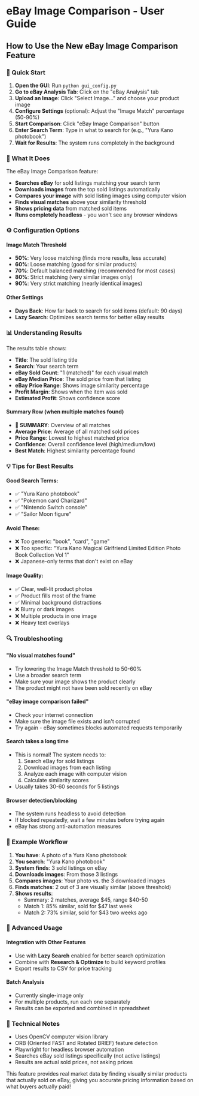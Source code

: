 # eBay Image Comparison - User Guide

## How to Use the New eBay Image Comparison Feature

### 🚀 Quick Start

1. **Open the GUI**: Run `python gui_config.py`
2. **Go to eBay Analysis Tab**: Click on the "eBay Analysis" tab
3. **Upload an Image**: Click "Select Image..." and choose your product image
4. **Configure Settings** (optional): Adjust the "Image Match" percentage (50-90%)
5. **Start Comparison**: Click "eBay Image Comparison" button
6. **Enter Search Term**: Type in what to search for (e.g., "Yura Kano photobook")
7. **Wait for Results**: The system runs completely in the background

### 🎯 What It Does

The eBay Image Comparison feature:

- **Searches eBay** for sold listings matching your search term
- **Downloads images** from the top sold listings automatically
- **Compares your image** with sold listing images using computer vision
- **Finds visual matches** above your similarity threshold
- **Shows pricing data** from matched sold items
- **Runs completely headless** - you won't see any browser windows

### ⚙️ Configuration Options

#### Image Match Threshold
- **50%**: Very loose matching (finds more results, less accurate)
- **60%**: Loose matching (good for similar products)
- **70%**: Default balanced matching (recommended for most cases)
- **80%**: Strict matching (very similar images only)
- **90%**: Very strict matching (nearly identical images)

#### Other Settings
- **Days Back**: How far back to search for sold items (default: 90 days)
- **Lazy Search**: Optimizes search terms for better eBay results

### 📊 Understanding Results

The results table shows:

- **Title**: The sold listing title
- **Search**: Your search term
- **eBay Sold Count**: "1 (matched)" for each visual match
- **eBay Median Price**: The sold price from that listing
- **eBay Price Range**: Shows image similarity percentage
- **Profit Margin**: Shows when the item was sold
- **Estimated Profit**: Shows confidence score

#### Summary Row (when multiple matches found)
- **🎯 SUMMARY**: Overview of all matches
- **Average Price**: Average of all matched sold prices
- **Price Range**: Lowest to highest matched price
- **Confidence**: Overall confidence level (high/medium/low)
- **Best Match**: Highest similarity percentage found

### 💡 Tips for Best Results

#### Good Search Terms:
- ✅ "Yura Kano photobook"
- ✅ "Pokemon card Charizard"
- ✅ "Nintendo Switch console"
- ✅ "Sailor Moon figure"

#### Avoid These:
- ❌ Too generic: "book", "card", "game"
- ❌ Too specific: "Yura Kano Magical Girlfriend Limited Edition Photo Book Collection Vol 1"
- ❌ Japanese-only terms that don't exist on eBay

#### Image Quality:
- ✅ Clear, well-lit product photos
- ✅ Product fills most of the frame
- ✅ Minimal background distractions
- ❌ Blurry or dark images
- ❌ Multiple products in one image
- ❌ Heavy text overlays

### 🔍 Troubleshooting

#### "No visual matches found"
- Try lowering the Image Match threshold to 50-60%
- Use a broader search term
- Make sure your image shows the product clearly
- The product might not have been sold recently on eBay

#### "eBay image comparison failed"
- Check your internet connection
- Make sure the image file exists and isn't corrupted
- Try again - eBay sometimes blocks automated requests temporarily

#### Search takes a long time
- This is normal! The system needs to:
  1. Search eBay for sold listings
  2. Download images from each listing
  3. Analyze each image with computer vision
  4. Calculate similarity scores
- Usually takes 30-60 seconds for 5 listings

#### Browser detection/blocking
- The system runs headless to avoid detection
- If blocked repeatedly, wait a few minutes before trying again
- eBay has strong anti-automation measures

### 🎨 Example Workflow

1. **You have**: A photo of a Yura Kano photobook
2. **You search**: "Yura Kano photobook"
3. **System finds**: 3 sold listings on eBay
4. **Downloads images**: From those 3 listings
5. **Compares images**: Your photo vs. the 3 downloaded images
6. **Finds matches**: 2 out of 3 are visually similar (above threshold)
7. **Shows results**:
   - Summary: 2 matches, average $45, range $40-50
   - Match 1: 85% similar, sold for $47 last week
   - Match 2: 73% similar, sold for $43 two weeks ago

### 🚀 Advanced Usage

#### Integration with Other Features
- Use with **Lazy Search** enabled for better search optimization
- Combine with **Research & Optimize** to build keyword profiles
- Export results to CSV for price tracking

#### Batch Analysis
- Currently single-image only
- For multiple products, run each one separately
- Results can be exported and combined in spreadsheet

### 🔧 Technical Notes

- Uses OpenCV computer vision library
- ORB (Oriented FAST and Rotated BRIEF) feature detection
- Playwright for headless browser automation
- Searches eBay sold listings specifically (not active listings)
- Results are actual sold prices, not asking prices

This feature provides real market data by finding visually similar products that actually sold on eBay, giving you accurate pricing information based on what buyers actually paid!